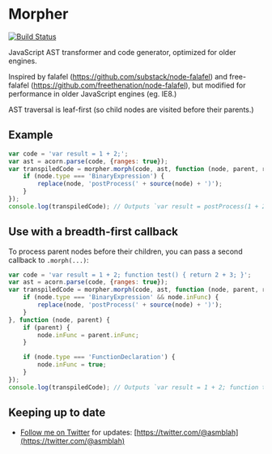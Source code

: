 Morpher
=======

[![Build Status](https://secure.travis-ci.org/asmblah/morpher.png?branch=master)](http://travis-ci.org/asmblah/morpher)

JavaScript AST transformer and code generator, optimized for older engines.

Inspired by falafel (https://github.com/substack/node-falafel)
and free-falafel (https://github.com/freethenation/node-falafel),
but modified for performance in older JavaScript engines (eg. IE8.)

AST traversal is leaf-first (so child nodes are visited before their parents.)

Example
-------
```javascript
var code = 'var result = 1 + 2;';
var ast = acorn.parse(code, {ranges: true});
var transpiledCode = morpher.morph(code, ast, function (node, parent, replace, source) {
    if (node.type === 'BinaryExpression') {
        replace(node, 'postProcess(' + source(node) + ')');
    }
});
console.log(transpiledCode); // Outputs `var result = postProcess(1 + 2);`
```

Use with a breadth-first callback
---------------------------------

To process parent nodes before their children, you can pass a second callback to `.morph(...)`:
```javascript
var code = 'var result = 1 + 2; function test() { return 2 + 3; }';
var ast = acorn.parse(code, {ranges: true});
var transpiledCode = morpher.morph(code, ast, function (node, parent, replace, source) {
    if (node.type === 'BinaryExpression' && node.inFunc) {
        replace(node, 'postProcess(' + source(node) + ')');
    }
}, function (node, parent) {
    if (parent) {
        node.inFunc = parent.inFunc;
    }

    if (node.type === 'FunctionDeclaration') {
        node.inFunc = true;
    }
});
console.log(transpiledCode); // Outputs `var result = 1 + 2; function test() { return postProcess(2 + 3); }`
```

Keeping up to date
------------------
- [Follow me on Twitter](https://twitter.com/@asmblah) for updates: [https://twitter.com/@asmblah](https://twitter.com/@asmblah)
